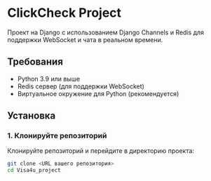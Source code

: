 # ClickCheck Project

Проект на Django с использованием Django Channels и Redis для поддержки WebSocket и чата в реальном времени.

## Требования

- Python 3.9 или выше
- Redis сервер (для поддержки WebSocket)
- Виртуальное окружение для Python (рекомендуется)

## Установка

### 1. Клонируйте репозиторий

Клонируйте репозиторий и перейдите в директорию проекта:

```bash
git clone <URL вашего репозитория>
cd Visa4u_project
